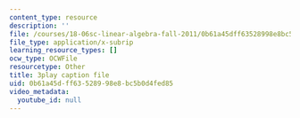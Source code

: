 ```yaml
---
content_type: resource
description: ''
file: /courses/18-06sc-linear-algebra-fall-2011/0b61a45dff63528998e8bc5b0d4fed85_fjsPjh0B2tU.vtt
file_type: application/x-subrip
learning_resource_types: []
ocw_type: OCWFile
resourcetype: Other
title: 3play caption file
uid: 0b61a45d-ff63-5289-98e8-bc5b0d4fed85
video_metadata:
  youtube_id: null
---
```

